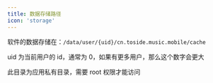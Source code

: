 ```yaml
---
title: 数据存储路径
icon: 'storage'
---
```


软件的数据存储在：`/data/user/{uid}/cn.toside.music.mobile/cache`

uid 为当前用户的 id，通常为 0，如果有更多用户，那么这个数字会更大

此目录为应用私有目录，需要 root 权限才能访问
